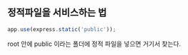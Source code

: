 ## 정적파일을 서비스하는 법

```javascript
app.use(express.static('public'));
```

root 안에 public 이라는 폴더에 정적 파일을 넣으면 거기서 찾는다.  
